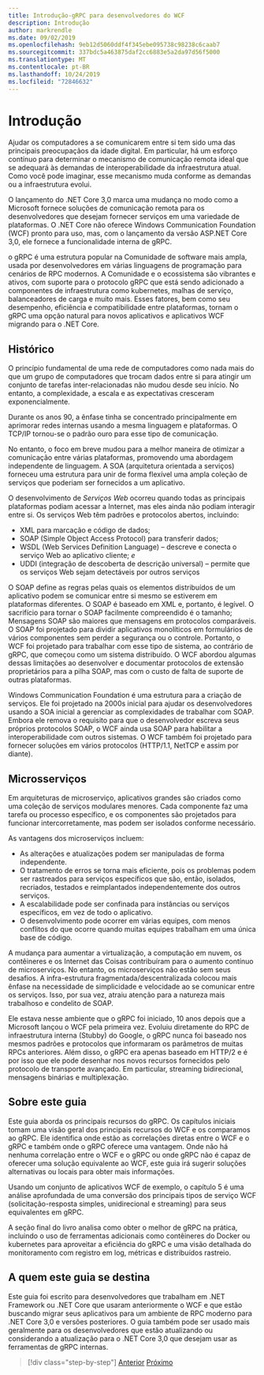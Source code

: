 ```yaml
---
title: Introdução-gRPC para desenvolvedores do WCF
description: Introdução
author: markrendle
ms.date: 09/02/2019
ms.openlocfilehash: 9eb12d5060ddf4f345ebe095738c98238c6caab7
ms.sourcegitcommit: 337bdc5a463875daf2cc6883e5a2da97d56f5000
ms.translationtype: MT
ms.contentlocale: pt-BR
ms.lasthandoff: 10/24/2019
ms.locfileid: "72846632"
---
```

# <a name="introduction"></a>Introdução

Ajudar os computadores a se comunicarem entre si tem sido uma das principais preocupaçãos da idade digital. Em particular, há um esforço contínuo para determinar o mecanismo de comunicação remota ideal que se adequará às demandas de interoperabilidade da infraestrutura atual. Como você pode imaginar, esse mecanismo muda conforme as demandas ou a infraestrutura evolui.

O lançamento do .NET Core 3,0 marca uma mudança no modo como a Microsoft fornece soluções de comunicação remota para os desenvolvedores que desejam fornecer serviços em uma variedade de plataformas. O .NET Core não oferece Windows Communication Foundation (WCF) pronto para uso, mas, com o lançamento da versão ASP.NET Core 3,0, ele fornece a funcionalidade interna de gRPC.

o gRPC é uma estrutura popular na Comunidade de software mais ampla, usada por desenvolvedores em várias linguagens de programação para cenários de RPC modernos. A Comunidade e o ecossistema são vibrantes e ativos, com suporte para o protocolo gRPC que está sendo adicionado a componentes de infraestrutura como kubernetes, malhas de serviço, balanceadores de carga e muito mais. Esses fatores, bem como seu desempenho, eficiência e compatibilidade entre plataformas, tornam o gRPC uma opção natural para novos aplicativos e aplicativos WCF migrando para o .NET Core.

## <a name="history"></a>Histórico

O princípio fundamental de uma rede de computadores como nada mais do que um grupo de computadores que trocam dados entre si para atingir um conjunto de tarefas inter-relacionadas não mudou desde seu início. No entanto, a complexidade, a escala e as expectativas cresceram exponencialmente.  

Durante os anos 90, a ênfase tinha se concentrado principalmente em aprimorar redes internas usando a mesma linguagem e plataformas. O TCP/IP tornou-se o padrão ouro para esse tipo de comunicação.

No entanto, o foco em breve mudou para a melhor maneira de otimizar a comunicação entre várias plataformas, promovendo uma abordagem independente de linguagem. A SOA (arquitetura orientada a serviços) forneceu uma estrutura para unir de forma flexível uma ampla coleção de serviços que poderiam ser fornecidos a um aplicativo.

O desenvolvimento de *Serviços Web* ocorreu quando todas as principais plataformas podiam acessar a Internet, mas eles ainda não podiam interagir entre si. Os serviços Web têm padrões e protocolos abertos, incluindo:

- XML para marcação e código de dados;
- SOAP (Simple Object Access Protocol) para transferir dados;
- WSDL (Web Services Definition Language) – descreve e conecta o serviço Web ao aplicativo cliente; *e*
- UDDI (integração de descoberta de descrição universal) – permite que os serviços Web sejam detectáveis por outros serviços

O SOAP define as regras pelas quais os elementos distribuídos de um aplicativo podem se comunicar entre si mesmo se estiverem em plataformas diferentes. O SOAP é baseado em XML e, portanto, é legível. O sacrifício para tornar o SOAP facilmente compreendido é o tamanho; Mensagens SOAP são maiores que mensagens em protocolos comparáveis. O SOAP foi projetado para dividir aplicativos monolíticos em formulários de vários componentes sem perder a segurança ou o controle. Portanto, o WCF foi projetado para trabalhar com esse tipo de sistema, ao contrário de gRPC, que começou como um sistema distribuído. O WCF abordou algumas dessas limitações ao desenvolver e documentar protocolos de extensão proprietários para a pilha SOAP, mas com o custo de falta de suporte de outras plataformas.

Windows Communication Foundation é uma estrutura para a criação de serviços. Ele foi projetado na 2000s inicial para ajudar os desenvolvedores usando a SOA inicial a gerenciar as complexidades de trabalhar com SOAP. Embora ele remova o requisito para que o desenvolvedor escreva seus próprios protocolos SOAP, o WCF ainda usa SOAP para habilitar a interoperabilidade com outros sistemas. O WCF também foi projetado para fornecer soluções em vários protocolos (HTTP/1.1, NetTCP e assim por diante).

## <a name="microservices"></a>Microsserviços

Em arquiteturas de microserviço, aplicativos grandes são criados como uma coleção de serviços modulares menores. Cada componente faz uma tarefa ou processo específico, e os componentes são projetados para funcionar intercorretamente, mas podem ser isolados conforme necessário.

As vantagens dos microserviços incluem:

- As alterações e atualizações podem ser manipuladas de forma independente.
- O tratamento de erros se torna mais eficiente, pois os problemas podem ser rastreados para serviços específicos que são, então, isolados, recriados, testados e reimplantados independentemente dos outros serviços.
- A escalabilidade pode ser confinada para instâncias ou serviços específicos, em vez de todo o aplicativo.
- O desenvolvimento pode ocorrer em várias equipes, com menos conflitos do que ocorre quando muitas equipes trabalham em uma única base de código.

A mudança para aumentar a virtualização, a computação em nuvem, os contêineres e os Internet das Coisas contribuíram para o aumento contínuo de microserviços. No entanto, os microserviços não estão sem seus desafios. A infra-estrutura fragmentada/descentralizada colocou mais ênfase na necessidade de simplicidade e velocidade ao se comunicar entre os serviços. Isso, por sua vez, atraiu atenção para a natureza mais trabalhoso e condelito de SOAP.

Ele estava nesse ambiente que o gRPC foi iniciado, 10 anos depois que a Microsoft lançou o WCF pela primeira vez. Evoluiu diretamente do RPC de infraestrutura interna (Stubby) do Google, o gRPC nunca foi baseado nos mesmos padrões e protocolos que informaram os parâmetros de muitas RPCs anteriores. Além disso, o gRPC era apenas baseado em HTTP/2 e é por isso que ele pode desenhar nos novos recursos fornecidos pelo protocolo de transporte avançado. Em particular, streaming bidirecional, mensagens binárias e multiplexação.

## <a name="about-this-guide"></a>Sobre este guia

Este guia aborda os principais recursos do gRPC. Os capítulos iniciais tomam uma visão geral dos principais recursos do WCF e os comparamos ao gRPC. Ele identifica onde estão as correlações diretas entre o WCF e o gRPC e também onde o gRPC oferece uma vantagem. Onde não há nenhuma correlação entre o WCF e o gRPC ou onde gRPC não é capaz de oferecer uma solução equivalente ao WCF, este guia irá sugerir soluções alternativas ou locais para obter mais informações.

Usando um conjunto de aplicativos WCF de exemplo, o capítulo 5 é uma análise aprofundada de uma conversão dos principais tipos de serviço WCF (solicitação-resposta simples, unidirecional e streaming) para seus equivalentes em gRPC.

A seção final do livro analisa como obter o melhor de gRPC na prática, incluindo o uso de ferramentas adicionais como contêineres do Docker ou kubernetes para aproveitar a eficiência do gRPC e uma visão detalhada do monitoramento com registro em log, métricas e distribuídos rastreio.

## <a name="whom-this-guide-is-for"></a>A quem este guia se destina

Este guia foi escrito para desenvolvedores que trabalham em .NET Framework ou .NET Core que usaram anteriormente o WCF e que estão buscando migrar seus aplicativos para um ambiente de RPC moderno para .NET Core 3,0 e versões posteriores. O guia também pode ser usado mais geralmente para os desenvolvedores que estão atualizando ou considerando a atualização para o .NET Core 3,0 que desejam usar as ferramentas de gRPC internas.

>[!div class="step-by-step"]
>[Anterior](index.md)
>[Próximo](grpc-overview.md)
